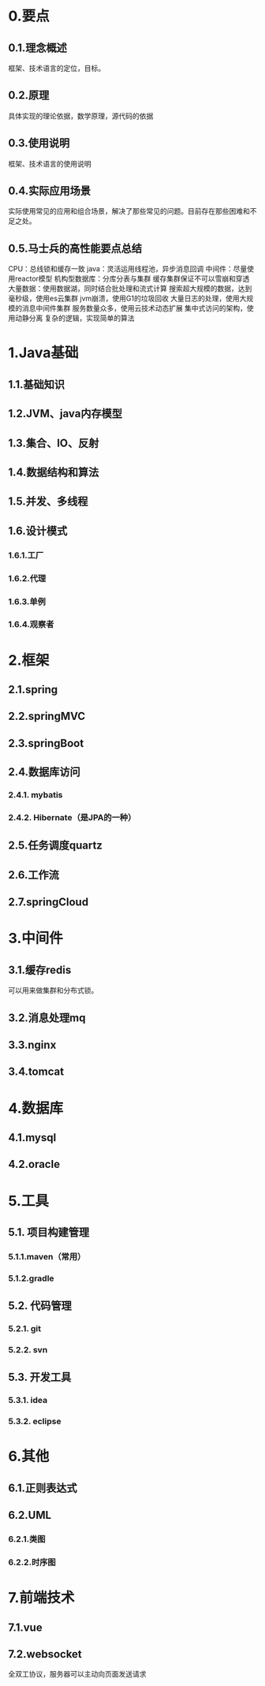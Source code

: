 # 0.要点

## 0.1.理念概述

框架、技术语言的定位，目标。

## 0.2.原理

具体实现的理论依据，数学原理，源代码的依据

## 0.3.使用说明

框架、技术语言的使用说明

## 0.4.实际应用场景

实际使用常见的应用和组合场景，解决了那些常见的问题。目前存在那些困难和不足之处。

## 0.5.马士兵的高性能要点总结

CPU：总线锁和缓存一致
java：灵活运用线程池，异步消息回调
中间件：尽量使用reactor模型
机构型数据库：分库分表与集群
缓存集群保证不可以雪崩和穿透
大量数据：使用数据湖，同时结合批处理和流式计算
搜索超大规模的数据，达到毫秒级，使用es云集群
jvm崩溃，使用G1的垃圾回收
大量日志的处理，使用大规模的消息中间件集群
服务数量众多，使用云技术动态扩展
集中式访问的架构，使用动静分离
复杂的逻辑，实现简单的算法

# 1.Java基础

## 1.1.基础知识

## 1.2.JVM、java内存模型

## 1.3.集合、IO、反射

## 1.4.数据结构和算法

## 1.5.并发、多线程

## 1.6.设计模式

### 1.6.1.工厂

### 1.6.2.代理

### 1.6.3.单例

### 1.6.4.观察者

# 2.框架

## 2.1.spring

## 2.2.springMVC

## 2.3.springBoot

## 2.4.数据库访问

### 2.4.1. mybatis

### 2.4.2. Hibernate（是JPA的一种）

## 2.5.任务调度quartz

## 2.6.工作流

## 2.7.springCloud

# 3.中间件

## 3.1.缓存redis

可以用来做集群和分布式锁。

## 3.2.消息处理mq

## 3.3.nginx

## 3.4.tomcat

# 4.数据库

## 4.1.mysql

## 4.2.oracle

# 5.工具

## 5.1. 项目构建管理

### 5.1.1.maven（常用）

### 5.1.2.gradle

## 5.2. 代码管理

### 5.2.1. git

### 5.2.2. svn

## 5.3. 开发工具

### 5.3.1. idea

### 5.3.2. eclipse

# 6.其他

## 6.1.正则表达式

## 6.2.UML

### 6.2.1.类图

### 6.2.2.时序图

# 7.前端技术

## 7.1.vue

## 7.2.websocket

全双工协议，服务器可以主动向页面发送请求